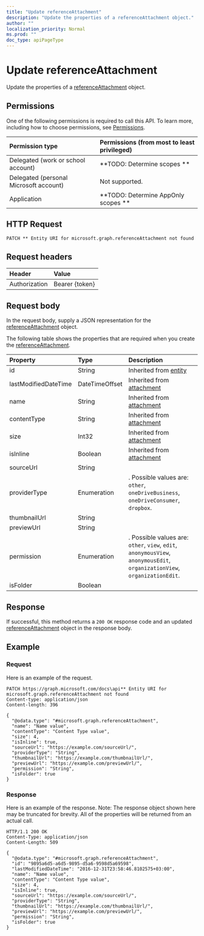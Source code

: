 ```yaml
---
title: "Update referenceAttachment"
description: "Update the properties of a referenceAttachment object."
author: ""
localization_priority: Normal
ms.prod: ""
doc_type: apiPageType
---
```


# Update referenceAttachment

Update the properties of a [referenceAttachment](../resources/referenceattachment.md) object.

## Permissions
One of the following permissions is required to call this API. To learn more, including how to choose permissions, see [Permissions](/concepts/permissions-reference.md).

|Permission type|Permissions (from most to least privileged)|
|:---|:---|
|Delegated (work or school account)|**TODO: Determine scopes **|
|Delegated (personal Microsoft account)|Not supported.|
|Application|**TODO: Determine AppOnly scopes **|

## HTTP Request
<!-- {
  "blockType": "ignored"
}
-->
``` http
PATCH ** Entity URI for microsoft.graph.referenceAttachment not found
```

## Request headers
|Header|Value|
|:---|:---|
|Authorization|Bearer {token}|

## Request body
In the request body, supply a JSON representation for the [referenceAttachment](../resources/referenceAttachment.md) object.

The following table shows the properties that are required when you create the [referenceAttachment](../resources/referenceattachment.md).

|Property|Type|Description|
|:---|:---|:---|
|id|String| Inherited from [entity](../resources/entity.md)|
|lastModifiedDateTime|DateTimeOffset| Inherited from [attachment](../resources/attachment.md)|
|name|String| Inherited from [attachment](../resources/attachment.md)|
|contentType|String| Inherited from [attachment](../resources/attachment.md)|
|size|Int32| Inherited from [attachment](../resources/attachment.md)|
|isInline|Boolean| Inherited from [attachment](../resources/attachment.md)|
|sourceUrl|String||
|providerType|Enumeration|. Possible values are: `other`, `oneDriveBusiness`, `oneDriveConsumer`, `dropbox`.|
|thumbnailUrl|String||
|previewUrl|String||
|permission|Enumeration|. Possible values are: `other`, `view`, `edit`, `anonymousView`, `anonymousEdit`, `organizationView`, `organizationEdit`.|
|isFolder|Boolean||



## Response
If successful, this method returns a `200 OK` response code and an updated [referenceAttachment](../resources/referenceattachment.md) object in the response body.

## Example

### Request
Here is an example of the request.
<!-- {
  "blockType": "request",
  "name": "update_referenceattachment"
}
-->
``` http
PATCH https://graph.microsoft.com/docs\api** Entity URI for microsoft.graph.referenceAttachment not found
Content-type: application/json
Content-length: 396

{
  "@odata.type": "#microsoft.graph.referenceAttachment",
  "name": "Name value",
  "contentType": "Content Type value",
  "size": 4,
  "isInline": true,
  "sourceUrl": "https://example.com/sourceUrl/",
  "providerType": "String",
  "thumbnailUrl": "https://example.com/thumbnailUrl/",
  "previewUrl": "https://example.com/previewUrl/",
  "permission": "String",
  "isFolder": true
}
```

### Response
Here is an example of the response. Note: The response object shown here may be truncated for brevity. All of the properties will be returned from an actual call.
<!-- {
  "blockType": "response",
  "truncated": true
}
-->
``` http
HTTP/1.1 200 OK
Content-Type: application/json
Content-Length: 509

{
  "@odata.type": "#microsoft.graph.referenceAttachment",
  "id": "9895a6d5-a6d5-9895-d5a6-9598d5a69598",
  "lastModifiedDateTime": "2016-12-31T23:58:46.8102575+03:00",
  "name": "Name value",
  "contentType": "Content Type value",
  "size": 4,
  "isInline": true,
  "sourceUrl": "https://example.com/sourceUrl/",
  "providerType": "String",
  "thumbnailUrl": "https://example.com/thumbnailUrl/",
  "previewUrl": "https://example.com/previewUrl/",
  "permission": "String",
  "isFolder": true
}
```

